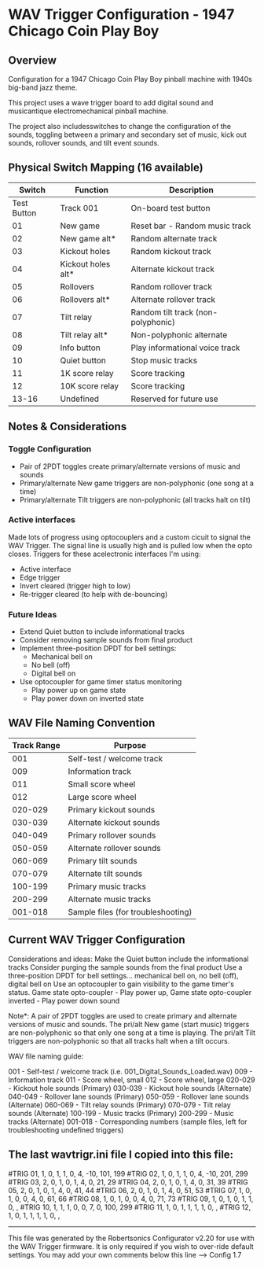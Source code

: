 # WAV Trigger Configuration - 1947 Chicago Coin Play Boy

## Overview

Configuration for a 1947 Chicago Coin Play Boy pinball machine with 1940s big-band jazz theme.

This project uses a wave trigger board to add digital sound and musicantique electromechanical pinball machine.

The project also includesswitches to change the configuration of the sounds, toggling between a primary and secondary set of music, kick out sounds, rollover sounds, and tilt event sounds.

## Physical Switch Mapping (16 available)

| Switch | Function | Description |
|--------|----------|-------------|
| Test Button | Track 001 | On-board test button |
| 01 | New game | Reset bar - Random music track |
| 02 | New game alt* | Random alternate track |
| 03 | Kickout holes | Random kickout track |
| 04 | Kickout holes alt* | Alternate kickout track |
| 05 | Rollovers | Random rollover track | 
| 06 | Rollovers alt* | Alternate rollover track |
| 07 | Tilt relay | Random tilt track (non-polyphonic) |
| 08 | Tilt relay alt* | Non-polyphonic alternate |
| 09 | Info button | Play informational voice track |
| 10 | Quiet button | Stop music tracks |
| 11 | 1K score relay | Score tracking |
| 12 | 10K score relay | Score tracking |
| 13-16 | Undefined | Reserved for future use |

## Notes & Considerations

### Toggle Configuration

- Pair of 2PDT toggles create primary/alternate versions of music and sounds
- Primary/alternate New game triggers are non-polyphonic (one song at a time)
- Primary/alternate Tilt triggers are non-polyphonic (all tracks halt on tilt)

### Active interfaces

Made lots of progress using optocouplers and a custom cicuit to signal the WAV Trigger.
The signal line is usually high and is pulled low when the opto closes.
Triggers for these acelectronic interfaces I'm using:

- Active interface
- Edge trigger
- Invert cleared (trigger high to low)
- Re-trigger cleared (to help with de-bouncing)

### Future Ideas

- Extend Quiet button to include informational tracks
- Consider removing sample sounds from final product
- Implement three-position DPDT for bell settings:
  - Mechanical bell on
  - No bell (off)
  - Digital bell on
- Use optocoupler for game timer status monitoring
  - Play power up on game state
  - Play power down on inverted state

## WAV File Naming Convention

| Track Range | Purpose |
|-------------|---------|
| 001 | Self-test / welcome track |
| 009 | Information track |
| 011 | Small score wheel |
| 012 | Large score wheel |
| 020-029 | Primary kickout sounds |
| 030-039 | Alternate kickout sounds |
| 040-049 | Primary rollover sounds |
| 050-059 | Alternate rollover sounds |
| 060-069 | Primary tilt sounds |
| 070-079 | Alternate tilt sounds |
| 100-199 | Primary music tracks |
| 200-299 | Alternate music tracks |
| 001-018 | Sample files (for troubleshooting) |

## Current WAV Trigger Configuration

Considerations and ideas:
Make the Quiet button include the informational tracks
Consider purging the sample sounds from the final product
Use a three-position DPDT for bell settings... mechanical bell on, no bell (off), digital bell on
Use an optocoupler to gain visibility to the game timer's status. 
Game state opto-coupler - Play power up, Game state opto-coupler inverted - Play power down sound

Note*: A pair of 2PDT toggles are used to create primary and alternate versions of music and sounds.
The pri/alt New game (start music) triggers are non-polyphonic so that only one song at a time is playing. 
The pri/alt Tilt triggers are non-polyphonic so that all tracks halt when a tilt occurs.

WAV file naming guide:

001 - Self-test / welcome track (i.e. 001_Digital_Sounds_Loaded.wav)
009 - Information track
011 - Score wheel, small
012 - Score wheel, large
020-029 - Kickout hole sounds (Primary)
030-039 - Kickout hole sounds (Alternate)
040-049 - Rollover lane sounds (Primary)
050-059 - Rollover lane sounds (Alternate)
060-069 - Tilt relay sounds (Primary)
070-079 - Tilt relay sounds (Alternate)
100-199 - Music tracks (Primary)
200-299 - Music tracks (Alternate)
001-018 - Corresponding numbers (sample files, left for troubleshooting undefined triggers)


The last wavtrigr.ini file I copied into this file:
--
#TRIG 01, 1, 0, 1, 1, 0, 4, -10, 101, 199
#TRIG 02, 1, 0, 1, 1, 0, 4, -10, 201, 299
#TRIG 03, 2, 0, 1, 0, 1, 4, 0, 21, 29
#TRIG 04, 2, 0, 1, 0, 1, 4, 0, 31, 39
#TRIG 05, 2, 0, 1, 0, 1, 4, 0, 41, 44
#TRIG 06, 2, 0, 1, 0, 1, 4, 0, 51, 53
#TRIG 07, 1, 0, 1, 0, 0, 4, 0, 61, 66
#TRIG 08, 1, 0, 1, 0, 0, 4, 0, 71, 73
#TRIG 09, 1, 0, 1, 0, 1, 1, 0, ,
#TRIG 10, 1, 1, 1, 0, 0, 7, 0, 100, 299
#TRIG 11, 1, 0, 1, 1, 1, 1, 0, ,
#TRIG 12, 1, 0, 1, 1, 1, 1, 0, ,
******************************************************************
This file was generated by the Robertsonics Configurator v2.20
for use with the WAV Trigger firmware. It is only required if
you wish to over-ride default settings. You may add your own
comments below this line -->
Config 1.7